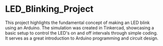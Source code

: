 # LED_Blinking_Project
This project highlights the fundamental concept of making an LED blink using an Arduino. The simulation was created in Tinkercad, showcasing a basic setup to control the LED's on and off intervals through simple coding. It serves as a great introduction to Arduino programming and circuit design.
